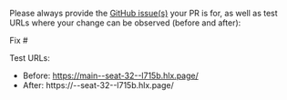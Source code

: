 Please always provide the [GitHub issue(s)](../issues) your PR is for, as well as test URLs where your change can be observed (before and after):

Fix #<gh-issue-id>

Test URLs:
- Before: https://main--seat-32--l715b.hlx.page/
- After: https://<branch>--seat-32--l715b.hlx.page/
